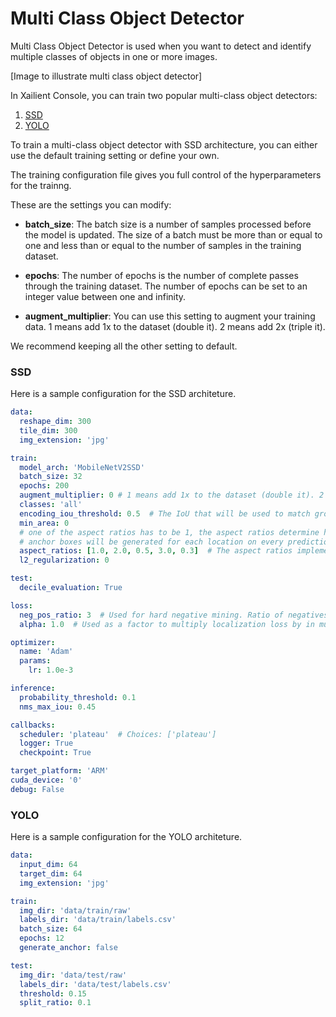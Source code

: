 # Multi Class Object Detector

Multi Class Object Detector is used when you want to detect and identify multiple classes of objects in one or more images.

[Image to illustrate multi class object detector]

In Xailient Console, you can train two popular multi-class object detectors:

1. [SSD](https://arxiv.org/abs/1512.02325)
2. [YOLO](https://arxiv.org/abs/1804.02767)

To train a multi-class object detector with SSD architecture, you can either use the default training setting or define your own.

The training configuration file gives you full control of the hyperparameters for the trainng.

These are the settings you can modify:

* __batch_size__: The batch size is a number of samples processed before the model is updated. The size of a batch must be more than or equal to one and less than or equal to the number of samples in the training dataset.

* __epochs__: The number of epochs is the number of complete passes through the training dataset.  The number of epochs can be set to an integer value between one and infinity.

* __augment_multiplier__: You can use this setting to augment your training data. 1 means add 1x to the dataset (double it). 2 means add 2x (triple it).

We recommend keeping all the other setting to default.

### SSD

Here is a sample configuration for the SSD architeture. 

``` yml
data:
  reshape_dim: 300
  tile_dim: 300
  img_extension: 'jpg'

train:
  model_arch: 'MobileNetV2SSD'
  batch_size: 32
  epochs: 200
  augment_multiplier: 0 # 1 means add 1x to the dataset (double it). 2 means add 2x (triple it).
  classes: 'all'
  encoding_iou_threshold: 0.5  # The IoU that will be used to match ground truth to priors when encoding
  min_area: 0
  # one of the aspect ratios has to be 1, the aspect ratios determine how many
  # anchor boxes will be generated for each location on every prediction feature map
  aspect_ratios: [1.0, 2.0, 0.5, 3.0, 0.3]  # The aspect ratios implemented in the original SSD paper.
  l2_regularization: 0

test:
  decile_evaluation: True

loss:
  neg_pos_ratio: 3  # Used for hard negative mining. Ratio of negatives to positives.
  alpha: 1.0  # Used as a factor to multiply localization loss by in multi-box loss.

optimizer:
  name: 'Adam'
  params:
    lr: 1.0e-3

inference:
  probability_threshold: 0.1
  nms_max_iou: 0.45

callbacks:
  scheduler: 'plateau'  # Choices: ['plateau']
  logger: True
  checkpoint: True

target_platform: 'ARM'
cuda_device: '0'
debug: False
```

### YOLO

Here is a sample configuration for the YOLO architeture. 

``` yml
data:
  input_dim: 64  
  target_dim: 64 
  img_extension: 'jpg'

train:
  img_dir: 'data/train/raw'
  labels_dir: 'data/train/labels.csv'
  batch_size: 64
  epochs: 12
  generate_anchor: false

test:
  img_dir: 'data/test/raw'
  labels_dir: 'data/test/labels.csv'
  threshold: 0.15 
  split_ratio: 0.1
```